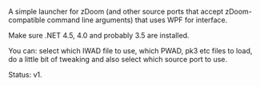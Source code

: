 A simple launcher for zDoom (and other source ports that accept zDoom-compatible command line arguments) that uses WPF for interface.

Make sure .NET 4.5, 4.0 and probably 3.5 are installed.

You can: select which IWAD file to use, which PWAD, pk3 etc files to load, do a little bit of tweaking and also select which source port to use.

Status: v1.
